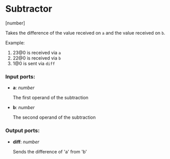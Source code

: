 # Subtractor

[number]

Takes the difference of the value received on `a` and the value received on `b`.

Example:

1. 23@0 is received via `a`
2. 22@0 is received via `b`
3. 1@0 is sent via `diff`

### Input ports:

* __a__: _number_

    The first operand of the subtraction



* __b__: _number_

    The second operand of the subtraction



### Output ports:

* __diff__: _number_

    Sends the difference of 'a' from 'b'




